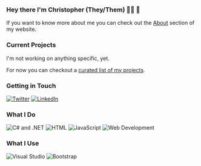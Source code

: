 ### Hey there I'm Christopher (They/Them) :rainbow_flag: :wave:

If you want to know more about me you can check out the [About](https://thatamazingprogrammer.com/about/) section of my website.

### Current Projects
I'm not working on anything specific, yet.

For now you can checkout a [curated list of my projects](https://github.com/Programazing/Start_Here).

### Getting in Touch

[![Twitter](https://github.com/Programazing/ColoredBadges/blob/master/svg/social/twitter.svg)](https://twitter.com/Programazing) [![LinkedIn](https://github.com/Programazing/ColoredBadges/blob/master/svg/social/linkedin.svg)](https://www.linkedin.com/in/christophercharlesjohnson/) 

### What I Do
![C# and .NET](https://github.com/Programazing/ColoredBadges/blob/master/svg/dev/languages/csharp_dotnet.svg)  ![HTML](https://github.com/Programazing/ColoredBadges/blob/master/svg/dev/languages/html.svg) ![JavaScript](https://github.com/Programazing/ColoredBadges/blob/master/svg/dev/languages/js.svg) ![Web Development](https://raw.githubusercontent.com/Programazing/ColoredBadges/master/svg/dev/misc/web.svg)

### What I Use
![Visual Studio](https://raw.githubusercontent.com/Programazing/ColoredBadges/master/svg/dev/tools/visualstudio.svg) ![Bootstrap](https://github.com/Programazing/ColoredBadges/raw/master/svg/dev/frameworks/bootstrap.svg)

<!--
**Programazing/Programazing** is a ✨ _special_ ✨ repository because its `README.md` (this file) appears on your GitHub profile.

Here are some ideas to get you started:

- 🔭 I’m currently working on ...
- 🌱 I’m currently learning ...
- 👯 I’m looking to collaborate on ...
- 🤔 I’m looking for help with ...
- 💬 Ask me about ...
- 📫 How to reach me: ...
- 😄 Pronouns: ...
- ⚡ Fun fact: ...
-->
